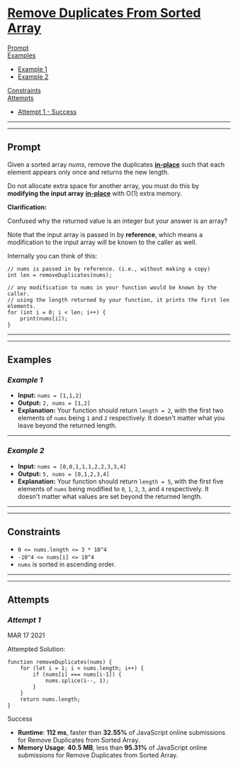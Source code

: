 # [**Remove Duplicates From Sorted Array**](https://leetcode.com/problems/remove-duplicates-from-sorted-array/)

[Prompt](#prompt)  
[Examples](#examples)
- [Example 1](#example-1)  
- [Example 2](#example-2)  

[Constraints](#constraints)  
[Attempts](#attempts)  
- [Attempt 1 - Success](#attempt-1)

---
---
## **Prompt**
Given a sorted array *nums*, remove the duplicates [**in-place**](https://en.wikipedia.org/wiki/In-place_algorithm) such that each element appears only once and returns the new length.

Do not allocate extra space for another array, you must do this by **modifying the input array** [**in-place**](https://en.wikipedia.org/wiki/In-place_algorithm) with O(1) extra memory.

**Clarification:**

Confused why the returned value is an integer but your answer is an array?

Note that the input array is passed in by **reference**, which means a modification to the input array will be known to the caller as well.

Internally you can think of this:
```
// nums is passed in by reference. (i.e., without making a copy)
int len = removeDuplicates(nums);

// any modification to nums in your function would be known by the caller.
// using the length returned by your function, it prints the first len elements.
for (int i = 0; i < len; i++) {
    print(nums[i]);
}
```

---
---
## **Examples**

### *Example 1*

- **Input:** `nums = [1,1,2]`
- **Output:** `2, nums = [1,2]`
- **Explanation:** Your function should return `length = 2`, with the first two elements of `nums` being `1` and `2` respectively. It doesn't matter what you leave beyond the returned length.

---
### *Example 2*

- **Input:** `nums = [0,0,1,1,1,2,2,3,3,4]`
- **Output:** `5, nums = [0,1,2,3,4]`
- **Explanation:** Your function should return `length = 5`, with the first five elements of `nums` being modified to `0`, `1`, `2`, `3`, and `4` respectively. It doesn't matter what values are set beyond the returned length.

---
---
## **Constraints**
- `0 <= nums.length <= 3 * 10^4`
- `-10^4 <= nums[i] <= 10^4`
- `nums` is sorted in ascending order.

---   
---
## **Attempts**

### *Attempt 1*
MAR 17 2021

Attempted Solution:
```
function removeDuplicates(nums) {
    for (let i = 1; i < nums.length; i++) {
        if (nums[i] === nums[i-1]) {
            nums.splice(i--, 1);
        }
    }
    return nums.length;
}   
```

Success

- **Runtime**: **112 ms**, faster than **32.55%** of JavaScript online submissions for Remove Duplicates from Sorted Array.
- **Memory Usage**: **40.5 MB**, less than **95.31%** of JavaScript online submissions for Remove Duplicates from Sorted Array.


